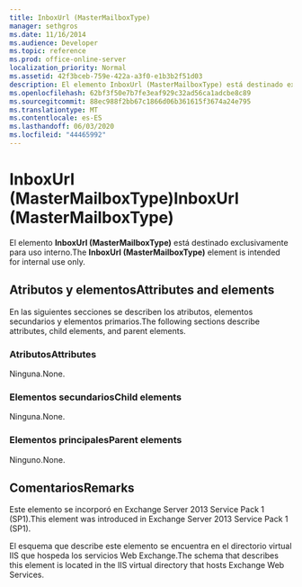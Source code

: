 ```yaml
---
title: InboxUrl (MasterMailboxType)
manager: sethgros
ms.date: 11/16/2014
ms.audience: Developer
ms.topic: reference
ms.prod: office-online-server
localization_priority: Normal
ms.assetid: 42f3bceb-759e-422a-a3f0-e1b3b2f51d03
description: El elemento InboxUrl (MasterMailboxType) está destinado exclusivamente para uso interno.
ms.openlocfilehash: 62bf3f50e7b7fe3eaf929c32ad56ca1adcbe8c89
ms.sourcegitcommit: 88ec988f2bb67c1866d06b361615f3674a24e795
ms.translationtype: MT
ms.contentlocale: es-ES
ms.lasthandoff: 06/03/2020
ms.locfileid: "44465992"
---
```

# <a name="inboxurl-mastermailboxtype"></a><span data-ttu-id="81f42-103">InboxUrl (MasterMailboxType)</span><span class="sxs-lookup"><span data-stu-id="81f42-103">InboxUrl (MasterMailboxType)</span></span>

<span data-ttu-id="81f42-104">El elemento **InboxUrl (MasterMailboxType)** está destinado exclusivamente para uso interno.</span><span class="sxs-lookup"><span data-stu-id="81f42-104">The **InboxUrl (MasterMailboxType)** element is intended for internal use only.</span></span> 

## <a name="attributes-and-elements"></a><span data-ttu-id="81f42-105">Atributos y elementos</span><span class="sxs-lookup"><span data-stu-id="81f42-105">Attributes and elements</span></span>

<span data-ttu-id="81f42-106">En las siguientes secciones se describen los atributos, elementos secundarios y elementos primarios.</span><span class="sxs-lookup"><span data-stu-id="81f42-106">The following sections describe attributes, child elements, and parent elements.</span></span>
  
### <a name="attributes"></a><span data-ttu-id="81f42-107">Atributos</span><span class="sxs-lookup"><span data-stu-id="81f42-107">Attributes</span></span>

<span data-ttu-id="81f42-108">Ninguna.</span><span class="sxs-lookup"><span data-stu-id="81f42-108">None.</span></span>
  
### <a name="child-elements"></a><span data-ttu-id="81f42-109">Elementos secundarios</span><span class="sxs-lookup"><span data-stu-id="81f42-109">Child elements</span></span>

<span data-ttu-id="81f42-110">Ninguna.</span><span class="sxs-lookup"><span data-stu-id="81f42-110">None.</span></span>
  
### <a name="parent-elements"></a><span data-ttu-id="81f42-111">Elementos principales</span><span class="sxs-lookup"><span data-stu-id="81f42-111">Parent elements</span></span>

<span data-ttu-id="81f42-112">Ninguno.</span><span class="sxs-lookup"><span data-stu-id="81f42-112">None.</span></span>
  
## <a name="remarks"></a><span data-ttu-id="81f42-113">Comentarios</span><span class="sxs-lookup"><span data-stu-id="81f42-113">Remarks</span></span>

<span data-ttu-id="81f42-114">Este elemento se incorporó en Exchange Server 2013 Service Pack 1 (SP1).</span><span class="sxs-lookup"><span data-stu-id="81f42-114">This element was introduced in Exchange Server 2013 Service Pack 1 (SP1).</span></span>
  
<span data-ttu-id="81f42-115">El esquema que describe este elemento se encuentra en el directorio virtual IIS que hospeda los servicios Web Exchange.</span><span class="sxs-lookup"><span data-stu-id="81f42-115">The schema that describes this element is located in the IIS virtual directory that hosts Exchange Web Services.</span></span>
  

